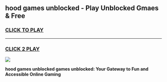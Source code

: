 
## hood games unblocked - Play Unblocked Gmaes & Free
<h3>
<a href="https://premium.freeplayer.one?title=hood_games_unblocked&ref=20F">CLICK TO PLAY</a></h3>
<hr>

<h3>
<a href="https://premium.freeplayer.one?title=hood_games_unblocked&ref=20F">CLICK 2 PLAY</a>
  
</h3>

<a href="https://premium.freeplayer.one?title=hood_games_unblocked&ref=20F/"><img src="https://clearcache.store/games.png"></a>


**hood games unblocked games unblocked: Your Gateway to Fun and Accessible Online Gaming**
